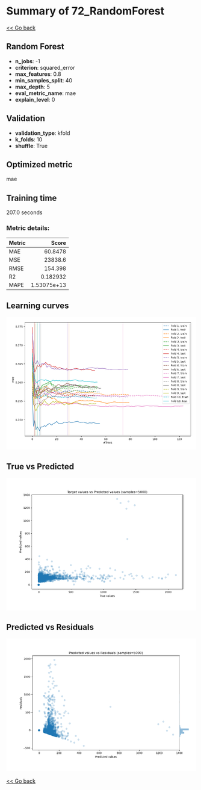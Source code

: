 # Summary of 72_RandomForest

[<< Go back](../README.md)


## Random Forest
- **n_jobs**: -1
- **criterion**: squared_error
- **max_features**: 0.8
- **min_samples_split**: 40
- **max_depth**: 5
- **eval_metric_name**: mae
- **explain_level**: 0

## Validation
 - **validation_type**: kfold
 - **k_folds**: 10
 - **shuffle**: True

## Optimized metric
mae

## Training time

207.0 seconds

### Metric details:
| Metric   |           Score |
|:---------|----------------:|
| MAE      |    60.8478      |
| MSE      | 23838.6         |
| RMSE     |   154.398       |
| R2       |     0.182932    |
| MAPE     |     1.53075e+13 |



## Learning curves
![Learning curves](learning_curves.png)
## True vs Predicted

![True vs Predicted](true_vs_predicted.png)


## Predicted vs Residuals

![Predicted vs Residuals](predicted_vs_residuals.png)



[<< Go back](../README.md)
